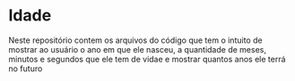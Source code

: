 # Idade
Neste repositório contem os arquivos do código que tem o intuito de mostrar ao usuário o ano em que ele nasceu, a quantidade de meses, minutos e segundos que ele tem de vidae
e mostrar quantos anos ele terrá no futuro
